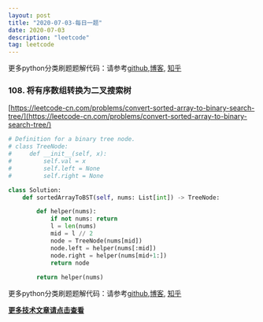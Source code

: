 ```yaml
---
layout: post
title: "2020-07-03-每日一题"
date: 2020-07-03
description: "leetcode"
tag: leetcode 
--- 
```


更多python分类刷题题解代码：请参考[github](https://github.com/lxztju/leetcode-python),[博客](https://lxztju.github.io/tags/), [知乎](https://zhuanlan.zhihu.com/c_1218480100364447744)


### 108. 将有序数组转换为二叉搜索树

[https://leetcode-cn.com/problems/convert-sorted-array-to-binary-search-tree/](https://leetcode-cn.com/problems/convert-sorted-array-to-binary-search-tree/)

```python
# Definition for a binary tree node.
# class TreeNode:
#     def __init__(self, x):
#         self.val = x
#         self.left = None
#         self.right = None

class Solution:
    def sortedArrayToBST(self, nums: List[int]) -> TreeNode:

        def helper(nums):
            if not nums: return 
            l = len(nums)
            mid = l // 2
            node = TreeNode(nums[mid])
            node.left = helper(nums[:mid])
            node.right = helper(nums[mid+1:])
            return node
        
        return helper(nums)
```



更多python分类刷题题解代码：请参考[github](https://github.com/lxztju/leetcode-python),[博客](https://lxztju.github.io/tags/), [知乎](https://zhuanlan.zhihu.com/c_1218480100364447744)


**[更多技术文章请点击查看](https://lxztju.github.io/tags/)**